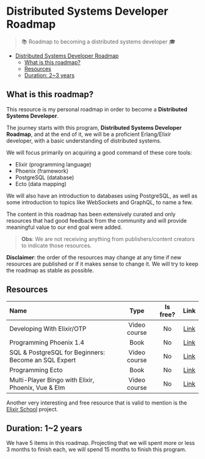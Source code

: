 # Distributed Systems Developer Roadmap

> 📚 Roadmap to becoming a distributed systems developer 🎓

- [Distributed Systems Developer Roadmap](#distributed-systems-developer-roadmap)
  - [What is this roadmap?](#what-is-this-roadmap)
  - [Resources](#resources)
  - [Duration: 2~3 years](#duration-23-years)

## What is this roadmap?

This resource is my personal roadmap in order to become a **Distributed Systems Developer**.

The journey starts with this program, **Distributed Systems Developer Roadmap**, and at the end of it, we will be a proficient Erlang/Elixir developer, with a basic understanding of distributed systems.

We will focus primarily on acquiring a good command of these core tools:

- Elixir (programming language)
- Phoenix (framework)
- PostgreSQL (database)
- Ecto (data mapping)

We will also have an introduction to databases using PostgreSQL, as well as some introduction to topics like WebSockets and GraphQL, to name a few.

The content in this roadmap has been extensively curated and only resources that had good feedback from the community and will provide meaningful value to our end goal were added.

> **Obs**: We are not receiving anything from publishers/content creators to indicate those resources.

**Disclaimer**: the order of the resources may change at any time if new resources are published or if it makes sense to change it. We will try to keep the roadmap as stable as possible.

## Resources

| Name                                                 |     Type     | Is free? |                                            Link                                             |
| :--------------------------------------------------- | :----------: | :------: | :-----------------------------------------------------------------------------------------: |
| Developing With Elixir/OTP                           | Video course |    No    |                         [Link](https://pragmaticstudio.com/elixir)                          |
| Programming Phoenix 1.4                              |     Book     |    No    |                       [Link](https://pragprog.com/titles/phoenix14/)                        |
| SQL & PostgreSQL for Beginners: Become an SQL Expert | Video course |    No    |           [Link](https://www.udemy.com/course/sql-and-postgresql-for-beginners/)            |
| Programming Ecto                                     |     Book     |    No    |                         [Link](https://pragprog.com/titles/wmecto/)                         |
| Multi-Player Bingo with Elixir, Phoenix, Vue & Elm   | Video course |    No    | [Link](https://pragmaticstudio.com/unpacked-multi-player-bingo-with-elixir-phoenix-vue-elm) |

Another very interesting and free resource that is valid to mention is the [Elixir School](https://elixirschool.com/) project.

## Duration: 1~2 years

We have 5 items in this roadmap. Projecting that we will spent more or less 3 months to finish each, we will spend 15 months to finish this program.
